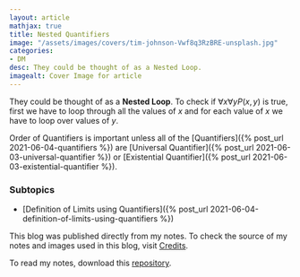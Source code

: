 ```yaml
---
layout: article
mathjax: true
title: Nested Quantifiers
image: "/assets/images/covers/tim-johnson-Vwf8q3RzBRE-unsplash.jpg"
categories:
- DM
desc: They could be thought of as a Nested Loop. 
imagealt: Cover Image for article
---
```


They could be thought of as a <b>Nested Loop</b>.
To check if $\forall x \forall y P(x, y)$ is true, first we have to loop through all the values of $x$ and for each value of $x$ we have to loop over values of $y$.

























































































































































































































































































































































































































Order of Quantifiers is important unless all of the [Quantifiers]({% post_url 2021-06-04-quantifiers %}) are [Universal Quantifier]({% post_url 2021-06-03-universal-quantifier %}) or [Existential Quantifier]({% post_url 2021-06-03-existential-quantifier %}).

### Subtopics
- [Definition of Limits using Quantifiers]({% post_url 2021-06-04-definition-of-limits-using-quantifiers %})



This blog was published directly from my notes.
To check the source of my notes and images used in this blog, visit <a href="/credits.html" target="_blank">Credits</a>.

To read my notes, download this <a href="https://github.com/bovem/CS" target="blank">repository</a>.